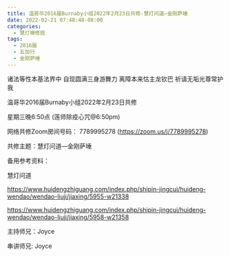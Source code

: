 ```yaml
---
title: 温哥华2016届Burnaby小组2022年2月23日共修-慧灯问道—金刚萨埵
date: 2022-02-21 07:48:48-08:00
categories:
  - 慧灯禅修班
tags:
  - 2016届
  - 五加行
  - 金刚萨埵
---
```

诸法等性本基法界中 自现圆满三身游舞力 离障本来怙主龙钦巴 祈请无垢光尊常护我

温哥华2016届Burnaby小组2022年2月23日共修 

星期三晚6:50点 (莲师除疫心咒@6:50pm)

网络共修Zoom房间号码： 7789995278 (<https://zoom.us/j/7789995278>)

共修主题：慧灯问道—金刚萨埵

备用参考资料：

慧灯问道

<https://www.huidengzhiguang.com/index.php/shipin-jingcui/huideng-wendao/wendao-liuji/jiaxing/5955-w21338>

<https://www.huidengzhiguang.com/index.php/shipin-jingcui/huideng-wendao/wendao-liuji/jiaxing/5958-w21358>


主持师兄：Joyce

串讲师兄: Joyce
